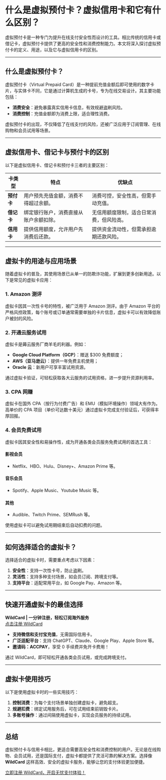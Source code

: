 # 什么是虚拟预付卡？虚拟信用卡和它有什么区别？

虚拟预付卡是一种专门为提升在线支付安全性而设计的工具。相比传统的信用卡或借记卡，虚拟预付卡提供了更高的安全性和消费控制能力。本文将深入探讨虚拟预付卡的定义、用途，以及它与虚拟信用卡的区别。

---

## 什么是虚拟预付卡？

虚拟预付卡（Virtual Prepaid Card）是一种提前充值金额后即可使用的数字卡片，与实体卡不同，它是通过计算机生成的卡号，专为在线交易设计。其主要功能包括：

- **消费安全**：避免暴露真实信用卡信息，有效规避盗刷风险。
- **消费控制**：充值金额即为消费上限，适合理性消费。

虚拟预付卡的出现，不仅降低了在线支付的风险，还被广泛应用于订阅管理、在线购物和会员试用等场景。

---

## 虚拟信用卡、借记卡与预付卡的区别

以下是虚拟信用卡、借记卡和预付卡三者的主要区别：

| **卡类型**  | **特点**                                                                                  | **优缺点**                                                                 |
|-------------|------------------------------------------------------------------------------------------|-----------------------------------------------------------------------------|
| **预付卡**  | 用户预先充值金额，消费不得超过余额。                                                        | 消费可控，安全性高，但需手动充值。                                           |
| **借记卡**  | 绑定银行账户，消费直接从账户余额扣除。                                                      | 无信用额度限制，适合日常消费，但风险高。                                     |
| **信用卡**  | 提供信用额度，允许用户先消费后还款。                                                        | 提供资金流动性，但需承担逾期还款风险。                                      |

---

## 虚拟卡的用途与应用场景

随着虚拟卡的普及，其使用场景已从单一的防欺诈功能，扩展到更多创新用途。以下是常见的虚拟卡应用：

### 1. **Amazon 测评**

虚拟卡因其一次性卡号的特性，被广泛用于 Amazon 测评。由于 Amazon 平台的严格风控政策，每个账号或订单通常需要单独的卡片信息，虚拟卡可以有效降低账户被封的风险。

### 2. **开通云服务试用**

虚拟卡是薅云服务厂商羊毛的利器。例如：

- **Google Cloud Platform（GCP）**：赠送 $300 免费额度；
- **AWS（亚马逊云）**：提供一年免费主机使用；
- **Oracle 云**：新用户可享丰富试用资源。

通过虚拟卡验证，可轻松获取各大云服务的试用资格，进一步提升资源利用率。

### 3. **CPA 网赚**

虚拟卡在国外 CPA（按行为付费广告）和 EMU（模拟环境操作）领域大有作为。高单价的 CPA 项目（单价可达数十美元）通过虚拟卡完成支付验证后，可获得丰厚回报。

### 4. **会员免费试用**

虚拟卡因其安全性和易操作性，成为开通各类会员服务免费试用的首选工具：

#### 影视会员
- Netflix、HBO、Hulu、Disney+、Amazon Prime 等。

#### 音乐会员
- Spotify、Apple Music、Youtube Music 等。

#### 其他
- Audible、Twitch Prime、SEMRush 等。

使用虚拟卡可以避免试用期结束后自动扣费的问题。

---

## 如何选择适合的虚拟卡？

选择适合的虚拟卡时，需要重点考虑以下因素：

1. **安全性**：支持一次性卡号，防止盗刷。
2. **灵活性**：支持多种支付场景，如会员订阅、跨境支付等。
3. **支持平台**：适配常用平台，如 Google Pay、Amazon 等。

---

## 快速开通虚拟卡的最佳选择

**WildCard | 一分钟注册，轻松订阅海外服务**  
[点击注册 WildCard](https://bit.ly/bewildcard)  
- **支持微信和支付宝充值**，无需国际信用卡。  
- **广泛适配平台**：支持 ChatGPT、Claude、Google Play、Apple Store 等。  
- **邀请码：ACCPAY**，享受 0 手续费并免开卡费用！  

通过 WildCard，即可轻松开通各类会员试用，或完成跨境支付。

---

## 虚拟卡使用技巧

以下是使用虚拟卡时的一些实用技巧：

1. **控制消费**：为每个支付场景单独创建虚拟卡，避免超支。
2. **规避扣费**：绑定试用服务后，可在试用结束前销毁卡片。
3. **多账号操作**：通过间隔使用虚拟卡，实现会员服务的持续试用。

---

## 总结

虚拟预付卡与信用卡相比，更适合需要高安全性和消费控制的用户。无论是在线购物、会员试用，还是国际支付，虚拟卡都提供了灵活可靠的解决方案。选择像 **WildCard** 这样高效、安全的虚拟卡服务，能够让您的支付体验更加便捷。

[立即注册 WildCard，开启无忧支付体验！](https://bit.ly/bewildcard)
